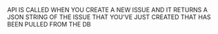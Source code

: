 API IS CALLED WHEN YOU CREATE A NEW ISSUE AND IT RETURNS A JSON STRING OF THE ISSUE THAT YOU'VE JUST CREATED THAT HAS BEEN PULLED FROM THE DB
